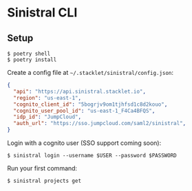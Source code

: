 # Sinistral CLI

## Setup

```
$ poetry shell
$ poetry install
```

Create a config file at `~/.stacklet/sinistral/config.json`:

```json
{
  "api": "https://api.sinistral.stacklet.io",
  "region": "us-east-1",
  "cognito_client_id": "5bogrjv9om1tjhfsd1c8d2kouo",
  "cognito_user_pool_id": "us-east-1_F4Ca4BFQS",
  "idp_id": "JumpCloud",
  "auth_url": "https://sso.jumpcloud.com/saml2/sinistral",
}
```

Login with a cognito user (SSO support coming soon):

```
$ sinistral login --username $USER --password $PASSWORD
```

Run your first command:

```
$ sinistral projects get
```
